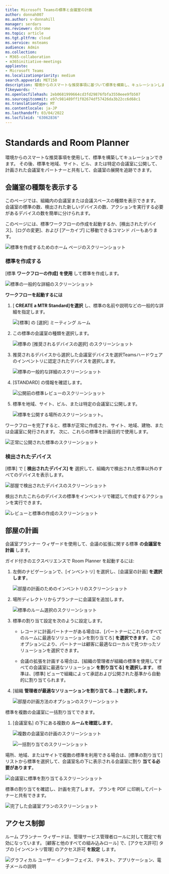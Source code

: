 ```yaml
---
title: Microsoft Teamsの標準と会議室の計画
author: donnah007
ms.author: v-donnahill
manager: serdars
ms.reviewer: dstrome
ms.topic: article
ms.tgt.pltfrm: cloud
ms.service: msteams
audience: Admin
ms.collection:
- M365-collaboration
- m365initiative-meetings
appliesto:
- Microsoft Teams
ms.localizationpriority: medium
search.appverid: MET150
description: 環境からのスマートな推奨事項に基づいて標準を構築し、キュレーションします。
f1keywords: ''
ms.openlocfilehash: 2eb0681999664cd3fd29876fbfa3550eee9fb507
ms.sourcegitcommit: e97c981489ff1f02674df57426da3b22cc6d68c1
ms.translationtype: MT
ms.contentlocale: ja-JP
ms.lasthandoff: 03/04/2022
ms.locfileid: "63062836"
---
```

# <a name="standards-and-room-planner"></a>Standards and Room Planner

環境からのスマートな推奨事項を使用して、標準を構築してキュレーションできます。 その後、標準を地域、サイト、ビル、または特定の会議室に公開して、計画された会議室をパートナーと共有して、会議室の展開を追跡できます。

## <a name="view-meeting-room-types"></a>会議室の種類を表示する

このページでは、組織内の会議室または会議スペースの種類を表示できます。 会議室の標準の数、検出された新しいデバイスの数、アクションを実行する必要があるデバイスの数を簡単に分けられます。

このページには、標準ワークフローの作成を起動するか、[検出されたデバイス]、[ログの変更]、および [アーカイブ] に移動できるコマンド バーもあります。

![標準を作成するためのホーム ページのスクリーンショット](../media/standards-and-room-planner-001.png)
### <a name="create-standards"></a>標準を作成する

[標準 **ワークフローの作成] を使用** して標準を作成します。

![標準の一般的な詳細のスクリーンショット](../media/standards-and-room-planner-001.png)

**ワークフローを起動するには**

1. [ **CREATE a MTR Standard]を選択** し、標準の名前や説明などの一般的な詳細を指定します。

   ![[標準] の [選択] ミーティング ルーム](../media/standards-and-room-planner-002.png)

1. この標準の会議室の種類を選択します。

   ![標準の [推奨されるデバイスの選択] のスクリーンショット](../media/standards-and-room-planner-003.png)

1. 推奨されるデバイスから選択した会議室デバイスを選択Teamsハードウェアのインベントリに認定されたデバイスを選択します。

   ![標準の一般的な詳細のスクリーンショット](../media/standards-and-room-planner-004.png)


1. [STANDARD] の情報を確認します。

   ![公開前の標準レビューのスクリーンショット](../media/standards-and-room-planner-005.png)

1. 標準を地域、サイト、ビル、または特定の会議室に公開します。

   ![標準を公開する場所のスクリーンショット。](../media/standards-and-room-planner-006.png)

ワークフローを完了すると、標準が正常に作成され、サイト、地域、建物、または会議室に発行されます。 次に、これらの標準を計画目的で使用します。

![正常に公開された標準のスクリーンショット](../media/standards-and-room-planner-008.png)
### <a name="discovered-devices"></a>検出されたデバイス

[標準] で [ **検出されたデバイス] を** 選択して、組織内で検出された標準以外のすべてのデバイスを表示します。

![部屋で検出されたデバイスのスクリーンショット](../media/standards-and-room-planner-008.png)

検出されたこれらのデバイスの標準をインベントリで確認して作成するアクションを実行できます。

![レビューと標準の作成のスクリーンショット](../media/standards-and-room-planner-009.png)

## <a name="room-planning"></a>部屋の計画

会議室プランナー ウィザードを使用して、会議の拡張に関する標準 **の会議室を計画** します。

ガイド付きのエクスペリエンスで Room Planner を起動するには:

1. 左側のナビゲーションで、[インベントリ] を選択し、[会議室の計画] **を選択します**。

   ![部屋の計画のためのインベントリのスクリーンショット](../media/standards-and-room-planner-010.png)

1. 場所ディレクトリからプランナーに会議室を追加します。

   ![標準のルーム選択のスクリーンショット](../media/standards-and-room-planner-011.png)

1. 標準の割り当て設定を次のように設定します。

   - レコードに計画パートナーがある場合は、[パートナーにこれらのすべてのルームに最適なソリューションを割り当てろ] **を選択できます**。 このオプションにより、パートナーは顧客に最適なローカルで見つかったソリューションを選択できます。

   - 会議の拡張を計画する場合は、[組織の管理者が組織の標準を使用してすべての会議室に最適なソリューション **を割り当てる] を選択します**。 標準は、[標準] ビューで組織によって承認および公開された基準から自動的に割り当てられます。

1. [組織 **管理者が最適なソリューションを割り当てる...] を選択します。**

   ![部屋の計画方法のオプションのスクリーンショット](../media/standards-and-room-planner-012.png)

標準を複数の会議室に一括割り当てできます。

1. [会議室名] の下にある複数の **ルームを確認します**。

   ![複数の会議室の計画のスクリーンショット](../media/standards-and-room-planner-013.png)

   ![一括割り当てのスクリーンショット](../media/standards-and-room-planner-014.png)

場所、地域、またはサイトで複数の標準を利用できる場合は、[標準の割り当て] リストから標準を選択して、会議室名の下に表示される会議室に割り **当てる必要があります**。

![会議室に標準を割り当てるスクリーンショット](../media/standards-and-room-planner-015.png)

標準の割り当てを確認し、計画を完了します。 プランを PDF に印刷してパートナーと共有できます。

![完了した会議室プランのスクリーンショット](../media/standards-and-room-planner-016.png)

## <a name="access-control"></a>アクセス制御

ルーム プランナー ウィザードは、管理サービス管理者ロールに対して既定で有効になっています。 [顧客と他のすべての組み込みロール] で、[アクセス許可] タブの [インベントリ管理] のアクセス許可 **を設定** します。

![グラフィカル ユーザー インターフェイス、テキスト、アプリケーション、電子メールの説明](../media/standards-and-room-planner-017.png)

